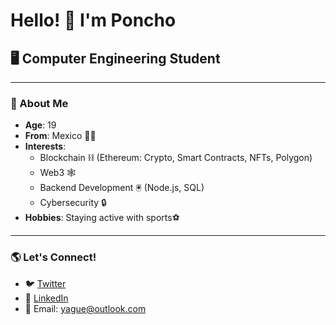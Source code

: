 # Hello! 👋 I'm Poncho

## 🖥️ Computer Engineering Student 

---

### 🌱 About Me
- **Age**: 19
- **From**: Mexico 🌮🌵
- **Interests**: 
  - Blockchain ⛓️ (Ethereum: Crypto, Smart Contracts, NFTs, Polygon)
  - Web3 🕸️
  - Backend Development 🖲️ (Node.js, SQL)
  - Cybersecurity 🔒
- **Hobbies**: Staying active with sports⚽ 

---

### 🌎 Let's Connect!
- 🐦 [Twitter](https://twitter.com/0xp0nch000)
- 💼 [LinkedIn](https://www.linkedin.com/in/yagueee)
- 📧 Email: yague@outlook.com
